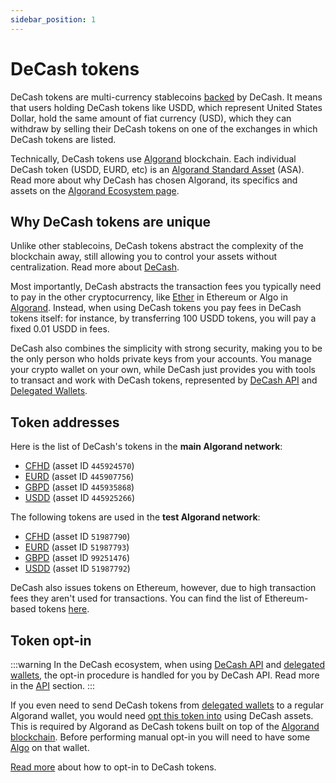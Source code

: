 ```yaml
---
sidebar_position: 1
---
```


# DeCash tokens

DeCash tokens are multi-currency stablecoins [backed](https://www.decash.com/transparency/) by DeCash.
It means that users holding DeCash tokens like USDD, which represent United States Dollar, hold the
same amount of fiat currency (USD), which they can withdraw by selling their DeCash tokens on one of the
exchanges in which DeCash tokens are listed.

Technically, DeCash tokens use [Algorand](https://www.algorand.com/) blockchain. Each individual DeCash
token (USDD, EURD, etc) is an [Algorand Standard Asset](https://developer.algorand.org/docs/get-details/asa/) (ASA).
Read more about why DeCash has chosen Algorand, its specifics and assets on the [Algorand Ecosystem page](/docs/concepts/algorand).


## Why DeCash tokens are unique

Unlike other stablecoins, DeCash tokens abstract the complexity of the blockchain away, still allowing you to
control your assets without centralization. Read more about [DeCash](https://www.decash.com/).

Most importantly, DeCash abstracts the transaction fees you typically
need to pay in the other cryptocurrency, like [Ether](https://ethereum.org/en/) in Ethereum or Algo in
[Algorand](https://www.algorand.com/). Instead, when using DeCash tokens you pay fees in DeCash tokens itself:
for instance, by transferring 100 USDD tokens, you will pay a fixed 0.01 USDD in fees.

DeCash also combines the simplicity with strong security, making you to be the only person who holds
private keys from your accounts. You manage your crypto wallet on your own, while DeCash just provides you
with tools to transact and work with DeCash tokens, represented by [DeCash API](/docs/api/overview) and
[Delegated Wallets](/docs/concepts/delegated-wallets).


## Token addresses

Here is the list of DeCash's tokens in the **main Algorand network**:

+ [CFHD](https://algoexplorer.io/asset/445924570) (asset ID `445924570`)
+ [EURD](https://algoexplorer.io/asset/445907756) (asset ID `445907756`)
+ [GBPD](https://algoexplorer.io/asset/445935868) (asset ID `445935868`)
+ [USDD](https://algoexplorer.io/asset/445925266) (asset ID `445925266`)

The following tokens are used in the **test Algorand network**:

+ [CFHD](https://testnet.algoexplorer.io/asset/51987790) (asset ID `51987790`)
+ [EURD](https://testnet.algoexplorer.io/asset/51987793) (asset ID `51987793`)
+ [GBPD](https://testnet.algoexplorer.io/asset/99251476) (asset ID `99251476`)
+ [USDD](https://testnet.algoexplorer.io/asset/51987792) (asset ID `51987792`)

DeCash also issues tokens on Ethereum, however, due to high transaction fees they aren't used for transactions.
You can find the list of Ethereum-based tokens [here](https://github.com/DeCash-Official/smart-contracts).


## Token opt-in

:::warning
In the DeCash ecosystem, when using [DeCash API](/docs/api/overview) and [delegated wallets](/docs/concepts/delegated-wallets),
the opt-in procedure is handled for you by DeCash API. Read more in the [API](/docs/api/overview) section.
:::

If you even need to send DeCash tokens from [delegated wallets](/docs/concepts/delegated-wallets) to a
regular Algorand wallet, you would need [opt this token into](https://developer.algorand.org/docs/get-details/asa/#receiving-an-asset)
using DeCash assets. This is required by Algorand as DeCash tokens built on top of the [Algorand blockchain](/docs/concepts/algorand).
Before performing manual opt-in you will need to have some [Algo](/docs/getting-started/getting-algo) on that wallet.

[Read more](/docs/getting-started/wallets#opt-in-to-decash-tokens) about how to opt-in to DeCash tokens.
